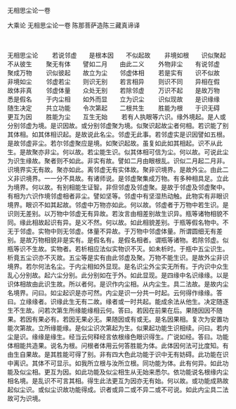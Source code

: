 无相思尘论一卷


大乘论
无相思尘论一卷
陈那菩萨造陈三藏真谛译


　　

无相思尘论
　　若说邻虚　　是根本因　　不似起故
　　非境如根　　识似聚起　　不从彼生
　　聚无有体　　譬如二月　　由此二义
　　外物非尘　　有说邻虚　　聚成万物
　　识似彼起　　故立为尘　　邻虚体相
　　若是实有　　识不似故　　非境如尘
　　邻虚若尘　　则识无别　　若言相异
　　则识不同　　异相在假　　故体非真
　　邻虚体量　　众处无别　　若除邻虚
　　万识不起　　是故万物　　悉是假名
　　于内尘相　　如外而显　　立为识尘
　　识似现故　　是识缘缘　　随生决定
　　共立功能　　令次第起　　二根共生
　　胜能为根　　于识无碍　　更互为因
　　胜能为尘　　互生无始
　　若有人执眼等六识。缘外境起。是人或分别邻虚为境。是识因故。或分别邻虚聚为境。似聚识起故尘者何相。若识能了别其体相。如其体相识起。是故说此名尘。邻虚无此事。若邻虚实是识因譬如五根。是故邻虚非尘。若尔邻虚聚应是境。如聚识起故。虽复如此如其相起。识不从此生。是故聚亦非尘。何以故。若尘能生识。似其体相可信为尘。何以故。可说此尘为识生缘故。聚者则不如此。非实有故。譬如二月由眼根乱。识似二月起二月非。识境界实无有故。聚亦如此。离邻虚无有实体故。聚非识境界。是故外尘。由此二义非识境界。一一分不具故。有诸师说。是邻虚聚集成万物。有多种相具足。立此为境界。何以故。有别相能生证智。非但邻虚及邻虚聚。是故于邻虚及邻虚聚中。有相为六识作境邻虚相者非尘。譬如坚等。邻虚中有坚湿热动触。此物实有非眼识境界。眼识不如其起故。邻虚中万物亦如此。何以故。邻虚者于万物中若生识。是识则无差别。以万物中邻虚无有异故。若汝言由相差别故生识异。瓶等诸物相貌不同。缘此相故起识有异。是义不然。何以故。如此相貌差别。于瓶等假名物中。不无于邻虚。实物中则无邻虚。体量不异故。于万物中邻虚体量。所谓圆细无有差别。是故万物相貌非是实有。是假名有。是假名相者。谓瓶等诸物。若除邻虚。似瓶等识不生故。实物者。若析相应法似实物识不灭。如未析时。于瓶中五尘识生。析竟五尘识亦不灭故。五尘等是实有由此邻虚及聚。万物不能生识。是故外尘非识境界。若尔何法名尘。于内尘相如外显现。是名识尘外尘实无所有。于内识中众生乱心分别故。起六尘分别。此分别如在于外。如此显现。是四缘中名识缘缘。以是识体相故由此识生故。所以者何。是识作内尘相。从内尘生。具二法故。是故内尘名境界。问曰。如尘起识是亦可然。内尘是识一分共一时起。云何得作缘缘。答曰。立缘缘者。识缘此生无有二故。缘者或一时共起。能成余法从他生。决定随逐生不生故。问若次第生所缘能缘相云何。答曰。若因在前果在后。果随因因不随果。若因有果必有。若因无果必无。果随因或有或无。是名因果相。复次为安置功能次第故。立所缘能缘。是似尘识次第起为生。似果起功能生识相续。问曰。若内尘是识。缘缘是缘生。经当云何释经言依根缘色眼识得生。广说如经。答曰。功能体相能共造果。说名为根。问根者体用云何答胜能为体。此体因何法可比度知。有由生自果故。是其胜能可得了别。非有四大色此功能于识中无有妨碍。此功能在识中离识。其体不可显示。如我所立根与汝所立根。同功能为体。此有何异。如此功能及似尘相。更互为因。如此功能及似尘相生从无始来悉尔。依功能说名根缘内尘相名境。是乱识不可言其相。得生此法更互为因亦无有始。何以故。或功能成熟故起似尘识。或似尘识故功能得成。识者或异二或不异二或不可说。如此内尘具二法故可为识境。

 
